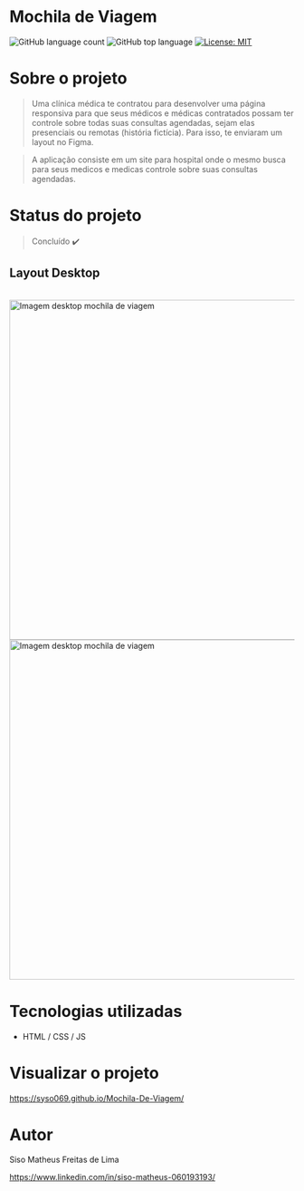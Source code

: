 # Mochila de Viagem

![GitHub language count](https://img.shields.io/github/languages/count/syso069/Mobile-First)
![GitHub top language](https://img.shields.io/github/languages/top/syso069/Mobile-First)
[![License: MIT](https://img.shields.io/badge/License-MIT-yellow.svg)](https://opensource.org/licenses/MIT)

# Sobre o projeto

> Uma clínica médica te contratou para desenvolver uma página responsiva para que seus médicos e médicas 
contratados possam ter controle sobre todas suas consultas agendadas, sejam elas presenciais ou remotas (história fictícia).
Para isso, te enviaram um layout no Figma.

> A aplicação consiste em um site para hospital onde o mesmo busca para seus medicos e medicas controle sobre suas consultas agendadas.

# Status do projeto

> Concluído ✔️

## Layout Desktop
<div style="display: inline_block"><br>
<img height="600" alt="Imagem desktop mochila de viagem" src="https://user-images.githubusercontent.com/94554205/222870807-d7e4fd66-f0b2-406b-b737-d100f8d0123d.png">
<img height="600" alt="Imagem desktop mochila de viagem" src="https://user-images.githubusercontent.com/94554205/222871203-ee2c124c-0a5c-42b1-9ab8-f48dc9016d81.png">
</div>

# Tecnologias utilizadas

- HTML / CSS / JS

# Visualizar o projeto
https://syso069.github.io/Mochila-De-Viagem/

# Autor

Siso Matheus Freitas de Lima

https://www.linkedin.com/in/siso-matheus-060193193/
